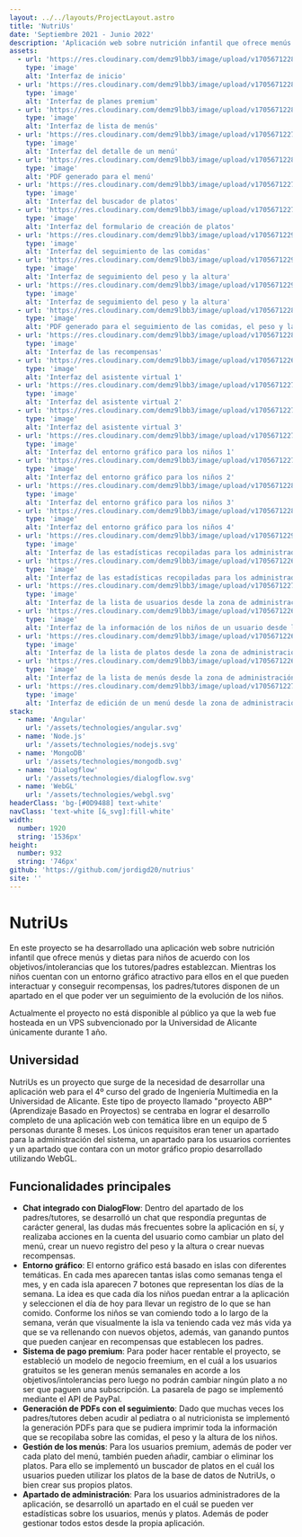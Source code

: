 ```yaml
---
layout: ../../layouts/ProjectLayout.astro
title: 'NutriUs'
date: 'Septiembre 2021 - Junio 2022'
description: 'Aplicación web sobre nutrición infantil que ofrece menús y dietas para niños de acuerdo con los objetivos/intolerancias que los tutores/padres establezcan.'
assets: 
  - url: 'https://res.cloudinary.com/demz9lbb3/image/upload/v1705671228/nutrius/j6sk1yrpy1ma9z580lau.webp'
    type: 'image' 
    alt: 'Interfaz de inicio'
  - url: 'https://res.cloudinary.com/demz9lbb3/image/upload/v1705671228/nutrius/h5qhfh83s26kec8dlrfl.webp'
    type: 'image' 
    alt: 'Interfaz de planes premium'
  - url: 'https://res.cloudinary.com/demz9lbb3/image/upload/v1705671228/nutrius/cpvxo1xxvemvmqtfuj5c.webp'
    type: 'image' 
    alt: 'Interfaz de lista de menús'
  - url: 'https://res.cloudinary.com/demz9lbb3/image/upload/v1705671227/nutrius/ayse1tgovbgtjp5zym6b.webp'
    type: 'image' 
    alt: 'Interfaz del detalle de un menú'
  - url: 'https://res.cloudinary.com/demz9lbb3/image/upload/v1705671228/nutrius/fkb6ktqbb0ebwjicc9kv.webp'
    type: 'image' 
    alt: 'PDF generado para el menú'
  - url: 'https://res.cloudinary.com/demz9lbb3/image/upload/v1705671227/nutrius/uir6ulnyrp1jo6bmetuj.webp'
    type: 'image' 
    alt: 'Interfaz del buscador de platos'
  - url: 'https://res.cloudinary.com/demz9lbb3/image/upload/v1705671227/nutrius/qnza4kxoblwhxanjlhwt.webp'
    type: 'image' 
    alt: 'Interfaz del formulario de creación de platos'
  - url: 'https://res.cloudinary.com/demz9lbb3/image/upload/v1705671229/nutrius/jcf3zqrhogitktkqk38l.webp'
    type: 'image' 
    alt: 'Interfaz del seguimiento de las comidas'
  - url: 'https://res.cloudinary.com/demz9lbb3/image/upload/v1705671229/nutrius/fvvu827nfsp3qecdzfqy.webp'
    type: 'image' 
    alt: 'Interfaz de seguimiento del peso y la altura'
  - url: 'https://res.cloudinary.com/demz9lbb3/image/upload/v1705671229/nutrius/z5vyi6h2upglx45wl0gr.webp'
    type: 'image' 
    alt: 'Interfaz de seguimiento del peso y la altura'
  - url: 'https://res.cloudinary.com/demz9lbb3/image/upload/v1705671228/nutrius/bqndxbec8r2nirjnmd2x.webp'
    type: 'image' 
    alt: 'PDF generado para el seguimiento de las comidas, el peso y la altura'
  - url: 'https://res.cloudinary.com/demz9lbb3/image/upload/v1705671228/nutrius/kzbwsmb0xeayqbdy3veo.webp'
    type: 'image' 
    alt: 'Interfaz de las recompensas'
  - url: 'https://res.cloudinary.com/demz9lbb3/image/upload/v1705671226/nutrius/zoovnrmt5ulmwpoy3ron.webp'
    type: 'image' 
    alt: 'Interfaz del asistente virtual 1'
  - url: 'https://res.cloudinary.com/demz9lbb3/image/upload/v1705671227/nutrius/crhjprrkmtyqb187skm7.webp'
    type: 'image' 
    alt: 'Interfaz del asistente virtual 2'
  - url: 'https://res.cloudinary.com/demz9lbb3/image/upload/v1705671227/nutrius/bx98fb77wmys9zj4hz6x.webp'
    type: 'image' 
    alt: 'Interfaz del asistente virtual 3'
  - url: 'https://res.cloudinary.com/demz9lbb3/image/upload/v1705671227/nutrius/pssnnyydqgo0ltgsqeno.webp'
    type: 'image' 
    alt: 'Interfaz del entorno gráfico para los niños 1'
  - url: 'https://res.cloudinary.com/demz9lbb3/image/upload/v1705671227/nutrius/qv5hhgfzcvkdpptskbrk.webp'
    type: 'image' 
    alt: 'Interfaz del entorno gráfico para los niños 2'
  - url: 'https://res.cloudinary.com/demz9lbb3/image/upload/v1705671228/nutrius/u61hpk3dsmou2pvpqalb.webp'
    type: 'image' 
    alt: 'Interfaz del entorno gráfico para los niños 3'
  - url: 'https://res.cloudinary.com/demz9lbb3/image/upload/v1705671228/nutrius/mplnp5awobbjpz0m9ck2.webp'
    type: 'image' 
    alt: 'Interfaz del entorno gráfico para los niños 4'
  - url: 'https://res.cloudinary.com/demz9lbb3/image/upload/v1705671229/nutrius/c8azt25h62h9bwv3pmcp.webp'
    type: 'image' 
    alt: 'Interfaz de las estadísticas recopiladas para los administradores'
  - url: 'https://res.cloudinary.com/demz9lbb3/image/upload/v1705671226/nutrius/jbbo6y8ljwcwedk6wftx.webp'
    type: 'image' 
    alt: 'Interfaz de las estadísticas recopiladas para los administradores'
  - url: 'https://res.cloudinary.com/demz9lbb3/image/upload/v1705671227/nutrius/ubf8sh6etzum7ddk3q7f.webp'
    type: 'image' 
    alt: 'Interfaz de la lista de usuarios desde la zona de administración'
  - url: 'https://res.cloudinary.com/demz9lbb3/image/upload/v1705671226/nutrius/pdtsg8bp08kjrtnrnblj.webp'
    type: 'image' 
    alt: 'Interfaz de la información de los niños de un usuario desde la zona de administración'
  - url: 'https://res.cloudinary.com/demz9lbb3/image/upload/v1705671226/nutrius/uvzb0wn1rm6682lz8b9m.webp'
    type: 'image' 
    alt: 'Interfaz de la lista de platos desde la zona de administración'
  - url: 'https://res.cloudinary.com/demz9lbb3/image/upload/v1705671226/nutrius/ys7ecsao7a699jnnfthk.webp'
    type: 'image' 
    alt: 'Interfaz de la lista de menús desde la zona de administración'
  - url: 'https://res.cloudinary.com/demz9lbb3/image/upload/v1705671227/nutrius/ikhzqmg81r5qo9oyv498.webp'
    type: 'image' 
    alt: 'Interfaz de edición de un menú desde la zona de administración'
stack:       
  - name: 'Angular'
    url: '/assets/technologies/angular.svg'
  - name: 'Node.js'
    url: '/assets/technologies/nodejs.svg'
  - name: 'MongoDB'
    url: '/assets/technologies/mongodb.svg'
  - name: 'Dialogflow'
    url: '/assets/technologies/dialogflow.svg'
  - name: 'WebGL'
    url: '/assets/technologies/webgl.svg'
headerClass: 'bg-[#0D9488] text-white'
navClass: 'text-white [&_svg]:fill-white'
width: 
  number: 1920
  string: '1536px'
height: 
  number: 932
  string: '746px'
github: 'https://github.com/jordigd20/nutrius'
site: ''
---
```


# NutriUs

En este proyecto se ha desarrollado una aplicación web sobre nutrición infantil que ofrece menús y dietas para niños de acuerdo con los objetivos/intolerancias que los tutores/padres establezcan. Mientras los niños cuentan con un entorno gráfico atractivo para ellos en el que pueden interactuar y conseguir recompensas, los padres/tutores disponen de un apartado en el que poder ver un seguimiento de la evolución de los niños.

Actualmente el proyecto no está disponible al público ya que la web fue hosteada en un VPS subvencionado por la Universidad de Alicante únicamente durante 1 año.

## Universidad

NutriUs es un proyecto que surge de la necesidad de desarrollar una aplicación web para el 4º curso del grado de Ingeniería Multimedia en la Universidad de Alicante. Este tipo de proyecto llamado "proyecto ABP" (Aprendizaje Basado en Proyectos) se centraba en lograr el desarrollo completo de una aplicación web con temática libre en un equipo de 5 personas durante 8 meses. Los únicos requisitos eran tener un apartado para la  administración del sistema, un apartado para los usuarios corrientes y un apartado que contara con un motor gráfico propio desarrollado utilizando WebGL.

## Funcionalidades principales

- **Chat integrado con DialogFlow**: Dentro del apartado de los padres/tutores, se desarrolló un chat que respondía preguntas de carácter general, las dudas más frecuentes sobre la aplicación en sí, y realizaba acciones en la cuenta del usuario como cambiar un plato del menú, crear un nuevo registro del peso y la altura o crear nuevas recompensas.
- **Entorno gráfico**: El entorno gráfico está basado en islas con diferentes temáticas. En cada mes aparecen tantas islas como semanas tenga el mes, y en cada isla aparecen 7 botones que representan los días de la semana. La idea es que cada día los niños puedan entrar a la aplicación y seleccionen el día de hoy para llevar un registro de lo que se han comido. Conforme los niños se van comiendo todo a lo largo de la semana, verán que visualmente la isla va teniendo cada vez más vida ya que se va rellenando con nuevos objetos, además, van ganando puntos que pueden canjear en recompensas que establecen los padres.
- **Sistema de pago premium**: Para poder hacer rentable el proyecto, se estableció un modelo de negocio freemium, en el cuál a los usuarios gratuitos se les generan menús semanales en acorde a los objetivos/intolerancias pero luego no podrán cambiar ningún plato a no ser que paguen una subscripción. La pasarela de pago se implementó mediante el API de PayPal.
- **Generación de PDFs con el seguimiento**: Dado que muchas veces los padres/tutores deben acudir al pediatra o al nutricionista se implementó la generación PDFs para que se pudiera imprimir toda la información que se recopilaba sobre las comidas, el peso y la altura de los niños.
- **Gestión de los menús**: Para los usuarios premium, además de poder ver cada plato del menú, también pueden añadir, cambiar o eliminar los platos. Para ello se implementó un buscador de platos en el cuál los usuarios pueden utilizar los platos de la base de datos de NutriUs, o bien crear sus propios platos.
- **Apartado de administración**: Para los usuarios administradores de la aplicación, se desarrolló un apartado en el cuál se pueden ver estadísticas sobre los usuarios, menús y platos. Además de poder gestionar todos estos desde la propia aplicación.